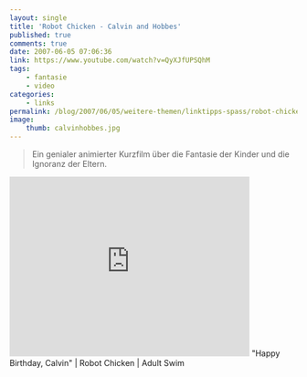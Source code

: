 ```yaml
---
layout: single
title: 'Robot Chicken - Calvin and Hobbes'
published: true
comments: true
date: 2007-06-05 07:06:36
link: https://www.youtube.com/watch?v=QyXJfUPSQhM
tags:
    - fantasie
    - video
categories:
    - links
permalink: /blog/2007/06/05/weitere-themen/linktipps-spass/robot-chicken-calvin-and-hobbes
image:
    thumb: calvinhobbes.jpg
---
```

> Ein genialer animierter Kurzfilm über die Fantasie der Kinder und die Ignoranz der Eltern.

<iframe width="420" height="315" src="https://www.youtube.com/embed/QyXJfUPSQhM" frameborder="0" allowfullscreen></iframe>
"Happy Birthday, Calvin" | Robot Chicken | Adult Swim